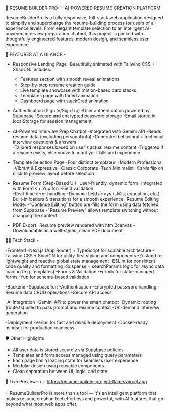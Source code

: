 💼 RESUME BUILDER PRO — AI-POWERED RESUME CREATION PLATFORM


ResumeBuilderPro is a fully responsive, full-stack web application designed to simplify and supercharge the resume-building process for users of all experience levels. From elegant template selection to an intelligent AI-powered interview preparation chatbot, this project is packed with thoughtfully engineered features, modern design, and seamless user experience.

🚀 FEATURES AT A GLANCE:- 

- Responsive Landing Page
  -Beautifully animated with Tailwind CSS + ShadCN. Includes:
    - Features section with smooth reveal animations 
    - Step-by-step resume creation guide 
    - Live template showcase with motion-based card stacks
    - Templates page with faded animation
    - Dashboard page with stackCrad animation
  
- Authentication (Sign In/Sign Up)
  -User authentication powered by Supabase
  -Secure and encrypted password storage 
  -Email stored in localStorage for session management
  
- AI-Powered Interview Prep Chatbot
  -Integrated with Gemini API 
  -Reads resume data (excluding personal info) 
  -Generates behavioral + technical interview questions & answers  
  -Tailored responses based on user's actual resume content 
  -Triggered if a resume exists, else youve to input yur skills and experience.
  
- Template Selection Page
  -Four distinct templates:
    -Modern Professional 
    -Vibrant & Expressive 
    -Classic Corporate 
    -Tech Minimalist 
  -Cards flip on click to preview layout before selection
  
- Resume Form (Step-Based UI)
  -User-friendly, dynamic form
  -Integrated with Formik + Yup for:
    -Field validation  
    -Real-time error handling 
    -Dynamic field arrays (skills, education, etc.)
  -Built-in loaders & transitions for a smooth experience 
  -Resume Editing Mode: 
  -"Continue Editing" button pre-fills the form using data fetched from Supabase 
  -"Resume Preview" allows template switching without changing the content
  
- PDF Export
  -Resume preview rendered with html2canvas 
  -Downloadable as a well-styled, clean PDF document


🧑‍💻 Tech Stack:-

-Frontend
  -Next.js (App Router) + TypeScript for scalable architecture 
  -Tailwind CSS + ShadCN for utility-first styling and components
  -Zustand for lightweight and reactive global state management
  -ESLint for consistent code quality and formatting
  -Suspense + searchParams logic for async data loading (e.g. templates)
  -Forms & Validation
  -Formik for state-managed forms
  -Yup for schema-based validation

-Backend
  -Supabase for:
    -Authentication
    -Encrypted password handling
    -Resume data CRUD operations
    -Secure API access

-AI Integration
  -Gemini API to power the smart chatbot
  -Dynamic routing (route.ts) used to pass prompt and resume context
  -On-demand interview generation

-Deployment
  -Vercel for fast and reliable deployment
  -Docker-ready mindset for production readiness

🛡️ Other Highlights
- All user data is stored securely via Supabase policies
- Templates and form access managed using query parameters
- Each page has a loading state for seamless user experience
- Modular design using reusable components
- Clean separation between UI, logic, and state
  
📸 Live Preview:-
👉 https://resume-builder-project-flame.vercel.app


💡 ResumeBuilderPro is more than a tool — it's an intelligent platform that makes resume creation feel effortless and powerful, with AI features that go beyond what most web apps offer.
